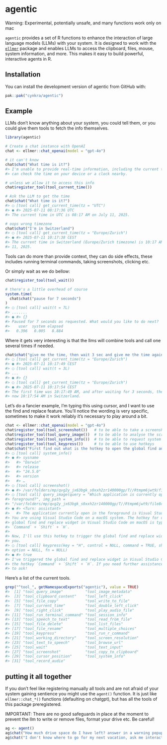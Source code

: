 
<!-- README.md is generated from README.Rmd. Please edit that file -->

# agentic

Warning: Experimental, potentially unsafe, and many functions work only
on mac

`agentic` provides a set of R functions to enhance the interaction of
large language models (LLMs) with your system. It is designed to work
with the [`ellmer`](https://github.com/tidyverse/ellmer) package and
enables LLMs to access the clipboard, files, mouse, system information,
and more. This makes it easy to build powerful, interactive agents in R.

## Installation

You can install the development version of agentic from GitHub with:

``` r
pak::pak("cynkra/agentic")
```

## Example

LLMs don’t know anything about your system, you could tell them, or you
could give them tools to fetch the info themselves.

``` r
library(agentic)

# Create a chat instance with OpenAI
chat <- ellmer::chat_openai(model = "gpt-4o")

# it can't know
chat$chat("What time is it?")
#> I'm unable to provide real-time information, including the current time. You 
#> can check the time on your device or a clock nearby.

# unless we allow it to access this info
chat$register_tool(tool_current_time())

# Ask the LLM to get the time
chat$chat("What time is it?")
#> ◯ [tool call] get_current_time(tz = "UTC")
#> ● #> 2025-07-11 08:17:36 UTC
#> The current time in UTC is 08:17 AM on July 11, 2025.

# oops wrong timezone
chat$chat("I'm in Switzerland")
#> ◯ [tool call] get_current_time(tz = "Europe/Zurich")
#> ● #> 2025-07-11 10:17:38 CEST
#> The current time in Switzerland (Europe/Zurich timezone) is 10:17 AM on July 
#> 11, 2025.
```

Tools can do more than provide context, they can do side effects, these
includes running terminal commands, taking screenshots, clicking etc.

Or simply wait as we do bellow:

``` r
chat$register_tool(tool_wait())

# there's a little overhead of course
system.time(
  chat$chat("pause for 7 seconds")
)
#> ◯ [tool call] wait(t = 7L)
#> .......
#> ● #> {}
#> Paused for 7 seconds as requested. What would you like to do next?
#>    user  system elapsed 
#>   0.396   0.005   8.884
```

Where it gets very interesting is that the llms will combine tools and
call one several times if needed.

``` r
chat$chat("give me the time, then wait 3 sec and give me the time again")
#> ◯ [tool call] get_current_time(tz = "Europe/Zurich")
#> ● #> 2025-07-11 10:17:49 CEST
#> ◯ [tool call] wait(t = 3L)
#> ...
#> ● #> {}
#> ◯ [tool call] get_current_time(tz = "Europe/Zurich")
#> ● #> 2025-07-11 10:17:54 CEST
#> The first time was 10:17:49 AM, and after waiting for 3 seconds, the time is 
#> now 10:17:54 AM in Switzerland.
```

Let’s do a fancier example, I’m typing this using cursor, and I want to
use the find and replace feature. You’ll notice the wording is very
specific, sometimes to make it work reliably it’s necessary to play
around a bit.

``` r
chat <- ellmer::chat_openai(model = "gpt-4o")
chat$register_tool(tool_screenshot())   # to be able to take a screenshot
chat$register_tool(tool_query_image())  # to be able to analyse the screenshot
chat$register_tool(tool_system_info())  # to be able to request system info
chat$register_tool(tool_keypress())     # to be able to use hotkeys
chat$chat("First find out what is the hotkey to open the global find and replace widget for my app and system, then and only then use a tool as a second step to trigger it")
#> ◯ [tool call] system_info()
#> ● #> sysname
#>   #> "Darwin"
#>   #> release
#>   #> "24.5.0"
#>   #> version
#>   #> …
#> ◯ [tool call] screenshot()
#> ● #> /var/folders/mp/qvg2y_jx63bgk_s0xxh2zr140000gp/T//Rtmpm6jwt9/file8cb65d0a…
#> ◯ [tool call] query_image(query = "Which application is currently open in the
#> foreground?", img_path =
#> "/var/folders/mp/qvg2y_jx63bgk_s0xxh2zr140000gp/T//Rtmpm6jwt9/file8cb65d0ac1d1.png")
#> ● #> <Turn: assistant>
#>   #> The application currently open in the foreground is Visual Studio Code.
#> You are using Visual Studio Code on a macOS system. The hotkey for opening the 
#> global find and replace widget in Visual Studio Code on macOS is typically 
#> `Command` + `Shift` + `H`.
#> 
#> Now, I'll use this hotkey to trigger the global find and replace widget for 
#> you.
#> ◯ [tool call] keypress(key = "H", control = NULL, command = TRUE, shift = TRUE,
#> option = NULL, fn = NULL)
#> ● #> true
#> I've triggered the global find and replace widget in Visual Studio Code using 
#> the hotkey `Command` + `Shift` + `H`. If you need further assistance, feel free
#> to ask!
```

Here’s a list of the current tools.

``` r
grep("^tool_", getNamespaceExports("agentic"), value = TRUE)
#>  [1] "tool_query_image"          "tool_image_metadata"      
#>  [3] "tool_clipboard_content"    "tool_left_click"          
#>  [5] "tool_file_copy"            "tool_write_to_file"       
#>  [7] "tool_current_time"         "tool_double_left_click"   
#>  [9] "tool_right_click"          "tool_play_audio_file"     
#> [11] "tool_run_terminal_command" "tool_session_info"        
#> [13] "tool_speech_to_text"       "tool_read_from_file"      
#> [15] "tool_file_delete"          "tool_list_files"          
#> [17] "tool_file_rename"          "tool_multiple_choices"    
#> [19] "tool_keypress"             "tool_run_r_command"       
#> [21] "tool_working_directory"    "tool_screen_resolution"   
#> [23] "tool_text_to_speech"       "tool_browse_url"          
#> [25] "tool_wait"                 "tool_text_input"          
#> [27] "tool_screenshot"           "tool_copy_to_clipboard"   
#> [29] "tool_cursor_position"      "tool_system_info"         
#> [31] "tool_record_audio"
```

## putting it all together

If you don’t feel like registering manually all tools and are not afraid
of your system gaining sentience you might use the `agent()` function.
It is just like `ellmer::chat_*()` functions (defaulting on chatgpt),
but has all the tools of this package preregistered.

IMPORTANT: There are no good safeguards in place at the moment to
prevent the llm to write or remove files, format your drive etc. Be
careful!

``` r
ag <- agent()
ag$chat("How much drive space do I have left? answer in a warning popup")
ag$chat("I don't know where to go for my next vacation, ask me interactive multiple choice questions and give me the best pick!")
```
